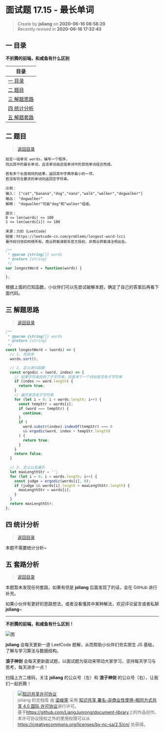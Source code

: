 面试题 17.15 - 最长单词
===

> Create by **jsliang** on **2020-06-16 08:58:20**  
> Recently revised in **2020-06-16 17:32:43**  

## <a name="chapter-one" id="chapter-one"></a>一 目录

**不折腾的前端，和咸鱼有什么区别**

| 目录 |
| --- |
| [一 目录](#chapter-one) |
| <a name="catalog-chapter-two" id="catalog-chapter-two"></a>[二 题目](#chapter-two) |
| <a name="catalog-chapter-three" id="catalog-chapter-three"></a>[三 解题思路](#chapter-three) |
| <a name="catalog-chapter-four" id="catalog-chapter-four"></a>[四 统计分析](#chapter-four) |
| <a name="catalog-chapter-five" id="catalog-chapter-five"></a>[五 解题套路](#chapter-five) |

## <a name="chapter-two" id="chapter-two"></a>二 题目

> [返回目录](#chapter-one)

```
给定一组单词 words，编写一个程序，
找出其中的最长单词，且该单词由这组单词中的其他单词组合而成。

若有多个长度相同的结果，返回其中字典序最小的一项，
若没有符合要求的单词则返回空字符串。

示例：
输入： ["cat","banana","dog","nana","walk","walker","dogwalker"]
输出： "dogwalker"
解释： "dogwalker"可由"dog"和"walker"组成。

提示：
0 <= len(words) <= 100
1 <= len(words[i]) <= 100

来源：力扣（LeetCode）
链接：https://leetcode-cn.com/problems/longest-word-lcci
著作权归领扣网络所有。商业转载请联系官方授权，非商业转载请注明出处。
```

```js
/**
 * @param {string[]} words
 * @return {string}
 */
var longestWord = function(words) {

};
```

根据上面的已知函数，小伙伴们可以先尝试破解本题，确定了自己的答案后再看下面代码。

## <a name="chapter-three" id="chapter-three"></a>三 解题思路

> [返回目录](#chapter-one)

```js
/**
 * @param {string[]} words
 * @return {string}
 */
const longestWord = (words) => {
  // 1. 先排序
  words.sort();

  // 2. 定义递归函数
  const ergodic = (word, index) => {
    // 如果字符串找到了子字符串，则查询下一个目标是否有子字符串
    if (index >= word.length) {
      return true;
    }
    // 遍历是否有子字符串
    for (let i = 0; i < words.length; i++) {
      const tempStr = words[i];
      if (word === tempStr) {
        continue;
      }
      if (
        word.substr(index).indexOf(tempStr) === 0
        && ergodic(word, index + tempStr.length)
      ) {
        return true;
      }
    }
    return false;
  }
  
  // 3. 定义以及遍历
  let maxLengthStr = '';
  for (let i = 0; i < words.length; i++) {
    const judge = ergodic(words[i], 0);
    if (judge && words[i].length > maxLengthStr.length) {
      maxLengthStr = words[i];
    }
  }
  return maxLengthStr;
};
```

## <a name="chapter-four" id="chapter-four"></a>四 统计分析

> [返回目录](#chapter-one)

本题不需要统计分析~

## <a name="chapter-five" id="chapter-five"></a>五 套路分析

> [返回目录](#chapter-one)

本题暂未发现任何套路，如果有但是 **jsliang** 后面发现了的话，会在 GitHub 进行补充。

如果小伙伴有更好的思路想法，或者没看懂其中某种解法，欢迎评论留言或者私聊 **jsliang**~

---

**不折腾的前端，和咸鱼有什么区别！**

![图](https://github.com/LiangJunrong/document-library/blob/master/public-repertory/img/z-index-small.png?raw=true)

**jsliang** 会每天更新一道 LeetCode 题解，从而帮助小伙伴们夯实原生 JS 基础，了解与学习算法与数据结构。

**浪子神剑** 会每天更新面试题，以面试题为驱动来带动大家学习，坚持每天学习与思考，每天进步一点！

扫描上方二维码，关注 **jsliang** 的公众号（左）和 **浪子神剑** 的公众号（右），让我们一起折腾！

> <a rel="license" href="http://creativecommons.org/licenses/by-nc-sa/4.0/"><img alt="知识共享许可协议" style="border-width:0" src="https://i.creativecommons.org/l/by-nc-sa/4.0/88x31.png" /></a><br /><span xmlns:dct="http://purl.org/dc/terms/" property="dct:title">jsliang 的文档库</span> 由 <a xmlns:cc="http://creativecommons.org/ns#" href="https://github.com/LiangJunrong/document-library" property="cc:attributionName" rel="cc:attributionURL">梁峻荣</a> 采用 <a rel="license" href="http://creativecommons.org/licenses/by-nc-sa/4.0/">知识共享 署名-非商业性使用-相同方式共享 4.0 国际 许可协议</a>进行许可。<br />基于<a xmlns:dct="http://purl.org/dc/terms/" href="https://github.com/LiangJunrong/document-library" rel="dct:source">https://github.com/LiangJunrong/document-library</a>上的作品创作。<br />本许可协议授权之外的使用权限可以从 <a xmlns:cc="http://creativecommons.org/ns#" href="https://creativecommons.org/licenses/by-nc-sa/2.5/cn/" rel="cc:morePermissions">https://creativecommons.org/licenses/by-nc-sa/2.5/cn/</a> 处获得。
